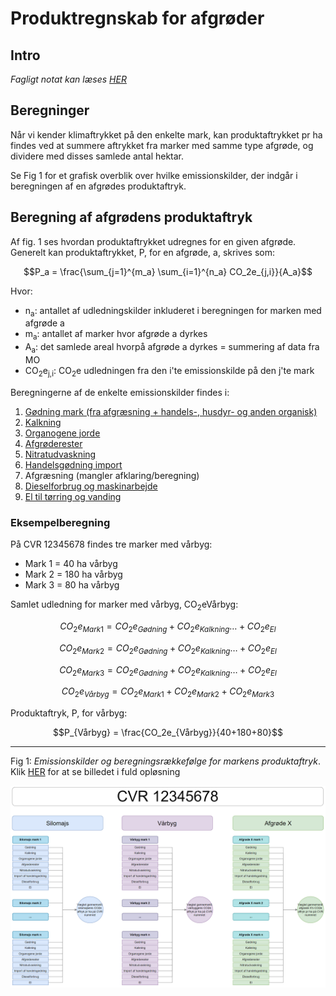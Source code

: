 # **Produktregnskab for afgrøder**

## **Intro**
_Fagligt notat kan læses [HER](https://seges.sharepoint.com/sites/GreenAction/Delte%20dokumenter/General/Produktregnearks/skh20220215_Datagrundlag_klimaregnskab_planteprodukter.docx?web=1)_

## **Beregninger**

Når vi kender klimaftrykket på den enkelte mark, kan produktaftrykket pr ha findes ved at summere aftrykket fra marker med samme type afgrøde, og dividere med disses samlede antal hektar. 

Se Fig 1 for et grafisk overblik over hvilke emissionskilder, der indgår i beregningen af en afgrødes produktaftryk.

## **Beregning af afgrødens produktaftryk**
Af fig. 1 ses hvordan produktaftrykket udregnes for en given afgrøde. Generelt kan produktaftrykket, P, for en afgrøde, a, skrives som:

$$P_a = \frac{\sum_{j=1}^{m_a} \sum_{i=1}^{n_a} CO_2e_{j,i}}{A_a}$$

Hvor: 

* n<sub>a</sub>: antallet af udledningskilder inkluderet i beregningen for marken med afgrøde a
* m<sub>a</sub>: antallet af marker hvor afgrøde a dyrkes
* A<sub>a</sub>: det samlede areal hvorpå afgrøde a dyrkes = summering af data fra MO
* CO<sub>2</sub>e<sub>j,i</sub>: CO<sub>2</sub>e udledningen fra den i'te emissionskilde på den j'te mark

Beregningerne af de enkelte emissionskilder findes i:

1. [Gødning mark (fra afgræsning + handels-, husdyr- og anden organisk)](https://github.com/segesdk/ESGT_formler/blob/main/Marker/G%C3%B8dning_og_nitrifikationsh%C3%A6mmer.ipynb)
2. [Kalkning](https://github.com/segesdk/ESGT_formler/blob/main/Marker/Kalkning.ipynb)
3. [Organogene jorde](https://github.com/segesdk/ESGT_formler/blob/main/Marker/Organogene_jorde.ipynb)
4. [Afgrøderester](https://github.com/segesdk/ESGT_formler/blob/main/Marker/Afgr%C3%B8derester.ipynb)
5. [Nitratudvaskning](https://github.com/segesdk/ESGT_formler/blob/main/Marker/Nitratudvaskning.ipynb)
6. [Handelsgødning import](https://github.com/segesdk/ESGT_formler/blob/main/import/handelsg%C3%B8dning.md)
7. Afgræsning (mangler afklaring/beregning)
8. [Dieselforbrug og maskinarbejde](https://github.com/segesdk/ESGT_formler/blob/main/import/Diesel.md)
9. [El til tørring og vanding](https://github.com/segesdk/ESGT_formler/blob/main/import/el.md)

### **Eksempelberegning**

På CVR 12345678 findes tre marker med vårbyg:

* Mark 1 = 40 ha vårbyg
* Mark 2 = 180 ha vårbyg
* Mark 3 = 80 ha vårbyg

Samlet udledning for marker med vårbyg, CO<sub>2</sub>eVårbyg:

$$CO_2e_{Mark1} = CO_2e_{Gødning} + CO_2e_{Kalkning} \dots + CO_2e_{El} $$

$$CO_2e_{Mark2} = CO_2e_{Gødning} + CO_2e_{Kalkning} \dots + CO_2e_{El} $$

$$CO_2e_{Mark3} = CO_2e_{Gødning} + CO_2e_{Kalkning} \dots + CO_2e_{El} $$

$$CO_2e_{Vårbyg} = CO_2e_{Mark1} + CO_2e_{Mark2} + CO_2e_{Mark3} $$

Produktaftryk, P, for vårbyg:

$$P_{Vårbyg} = \frac{CO_2e_{Vårbyg}}{40+180+80}$$


---
Fig 1: _Emissionskilder og beregningsrækkefølge for markens produktaftryk_. Klik [HER](https://viewer.diagrams.net/?tags=%7B%7D&highlight=0000ff&edit=_blank&layers=1&nav=1&title=produktaftryk_mark_flowchart#R7Z1rc6M2FIZ%2FjaefNoMECPwxt71M99I2M9vtR2JkTIIhxTiX%2FvoKI%2BzYwhbtAkcimp3ZNQLb8jl6WOmV9DKxL5fPH%2FLgYfElC2kywVb4PLGvJhjbDkHsn7LkpSpBjuVWJVEeh7xsV3AT%2F0N5ocVL13FIV3sXFlmWFPHDfuEsS1M6K%2FbKgjzPnvYvm2fJ%2Frc%2BBBEVCm5mQSKW%2FhmHxaIq9bG3K%2F9I42hRfzMi0%2BrMMqgv5r9ktQjC7OlVkX09sS%2FzLCuqV8vnS5qU0avjUr3v%2FZGz24rlNC3avCFaoIubz3dXOX5%2FbRX0938Su3hHqk95DJI1%2F8HfJ5f25JxEBS3K8FMW1uUqjdlXnJcXbs66%2Be1LxE6tWMnlN0zLWM%2BL%2FOW%2BrFDO%2FloE5avq2vKa73%2Bwv9P1cpmXn7qJRvFSh5hVk2WTHVw8LeKC3jwEs%2FLME2tRrGxRLBN2hNjLYPVQpXgeP1P2qy7mWVq8D5ZxUraujzR5pEU8C%2FgJ3pYQ5seXWZLlrCCk82CdFOXnJXGUspIZiyBlpy5WRZ7d0%2FrCCbanxLMDUn5AnCSvyikKXeqxch4%2Bmhf0%2BWhe0DbbjBOaLSkLFbuEv8G3%2FDPMoeCUuLZ3xkuedo0O1Uws9hocLwx4Q4%2B2X7BrC%2BwFbw7%2FoWl4QtOYYLKJWxnNvRSSv9dZfeLdahP3srFg9%2BF5E6P6PHsVlf9%2B37Wi%2BjNZFauPra4QGkmerdOwTPqmJUgayrFsHc9vB3l0bSGP2LKELNreVMwi6SuJtiviFrIbHD%2FM8mKRRVkaJNe70otdrC12tLvmc5Y98Ajf0aJ44YQF6yI7iP8OPxaRhrizNs%2F%2BsDMstvnLD%2F5Nm4O%2FyoMztz68en598uqFH1W%2Fqvwpp7PFfnm2zmf0VIj4PbAI8ogWsnulmP6cJkERP%2B5XpPtEinfqDyVFF36Yxml0ghdLWV6mh7zY5cHhXc9tuOvh3njxDC8yXnwtePEFXn4NkvsRseIQaFamhhUJK46lAyt1LV%2Bx8i2PgjRjXfyyb3%2BX5SEdCTWe2CMblhoHCZE01ByECGtBDRaoOZ9HOe%2BU0ZyuykHlOKiZOtDU2IYaGTWOFtQ4AjVf4yIPinX4GKxG1D9zkA%2FNjBn7S5nRYuzviGP%2FT8sHlpuN7rqRW1nOklU0OkHAqf%2BThYPICAJSiLQQBBxRELiK6Yom8yy%2FzddjAYZAqwKOUQVkwLhaqAKuqApcJyOhZAqtArggKsD%2Fbfvt6eqSEi1UgLqWo56X8ZDfNB89LDEgCoBexGihALiiAjCumRnPwfC0gIz99aJFi7G%2FK479xzo34xECzw3IcF8vbrQY7rvicH%2BsszPe1ILnxoz6ZdwQLUb9RBz1f%2F00xvkZHzng1BCjAkip0UIFqGv59mZofBteGiBGGpBipIU0QERpYIRzND6B1weI0QekyAylD%2FC3%2FpbFm201vOEQX2g4U%2BTtf0r1G%2FgbD1rEtiY%2F0UhE7WEsM0C%2B37jDalAGEXKF%2BFY75RC2HZd4%2FolYt9gFtd1wWOYlSoLVir9e3dNitqgPjrL0ijqCD3K320QX5UEY0932ujRLq3tFwVp%2FltY3C1bLuCiDP7W6Sapv7Se0YUbPthrS6W0T30NCRdFhb6ubtQzyco%2Bk2O3%2Fme1toTWjFIsxFzLrEhd5tM4s%2F3LUD2DYb4mX3R9e03bZSMefDeK37nL0lw%2Bslbba%2Fr7YYZ8DYS3E1W01ZWjh8aPlui3XkvQIFoj4CgOIrYWKuq3mK0DOzs7GTwOxPGAasGUfuTcd87QI5rt5IXb44xdtbC3kBhY%2BvrVJg4EFG3b5odNNT5z9x47OPAUdLLAl6kmdeVicH7SaIYwstlk7nucu8mlZQj7hnSywBSJZaTXFiK22mhW%2FS0L9%2F7it6BDLJgejBh9SA%2B9ngS2zf0VOTdtBFzg1A5laABID7mqBLbOURUoMajsKgyYGieOwnpdPArID7m3B%2BvKGHSk7WBd2sMBOz0soAdkBd7jAyFhcyNlpu4wFnJ2BbS7gyIH3ucDIKANycnRRBhC02QUgSuBuFxgZuUCOki5yQcNylP6WUwJiA%2B55gZHRDKTYYF00AyxqBh0vewRkBdz5YtditFgGBLL0GGNdNIK6ouOex1HB%2FwJjs8tFzo0u%2BgAeyAQDkBkFXDAwNttc5Mzoogzgwa0wAOlRwAsD67VgG4geXcSAhiXbo53NUcERA8OsytZLE2i9mhuanob13L3aYsCxo4IvBraNRiBnRxeNoK7oG5zRUcEdA9tGOJDDpItwYA9pkQEIjgIeGRjm4ZmagTOcesDfeuCTgZArtJ6hjTJww9M5RzNlpIJVBrbFpxG%2FCWeFpoTAWyvghqdrivvh%2BvFXuLWoTUmLnFiU3e78gXKigsEChnkgp1YGC7j1EzmhO3oND%2BU8jhh%2BA4jBGy1gmGd3AoGii7zQ8BzOrq0W1ARCAa8FR%2FRaOH6T6rZvpmZOFOibNTxh87T%2FxSpOsmVwt6LpiIwvyMynt%2FOGLn1A%2Ffmsm9GSXSdWKdOL%2BrGffZhe3PCmMojZRZ2p47ntIIcHNoIK%2BFzUO6DNvOGJGHltOyfV3RCucyLqFv2tjxwGGLQHjAIWF47ok2qAOYzRVBdgRNPOfhZGgsAC725Rf5uB5USMkCaw1BUdcEUkCDbwxhb1Yz4NNidiZOuCzWnVoo%2BlkCDYwHta1M%2F6NNiciJGrCzaisNCvpwUENArYWbhGAJBDo4sA4IoCwMCLH0EogneycI0qIKdIF1XAFVWBHlc9ghADb2JBjDQgJYboIg0QURroekUiCCbw%2FhX1sz71WGUFsyqY6CIFEFEKGNf8jBLWFQREBtAMGV1kACLKAOOZoVHCtYKACACa4aKLAEBEAWCMczRKGFYQkDG%2FZuDoMuYn4ph%2FjLM0SnhVeGboLwXH02Xo74lD%2F369KiCwUcKmwjNSgBwbXaQAT5QC3sBMjRIOFZ7RB%2BQc6aIPeKI%2BMLK5GiXMKTwjEsiZGU4k4G89MKfYGllBGVN4ovowhmkgJTwpPNEEYbc%2FqqdNjygM59ZEvukRWZ49pTV4HW56PEiEAvsdPVEnENPQsQeFamlQwn7CBxER9LKfqPOmfC%2BuruhJqsTh76ioUsBxwgdRGIDY0EUp8EWloHPHCdVY6NNsgh3mWbnPfNf1ZfFZfMlCWl7xLw%3D%3D) for at se billedet i fuld opløsning

![Emissionskilder og beregningsrækkefølge for markens produktaftryk](Produktaftryk_mark.PNG)









